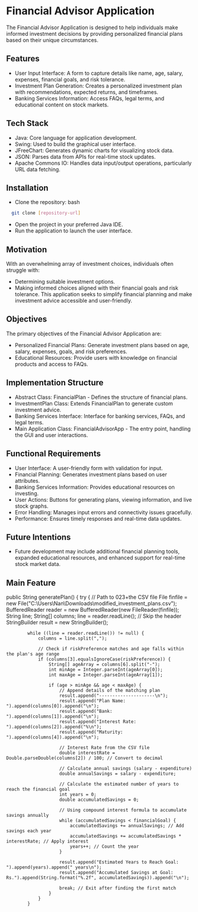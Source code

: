 
# Financial Advisor Application 

The Financial Advisor Application is designed to help individuals make informed investment decisions by providing personalized financial plans based on their unique circumstances. 



## Features

- User Input Interface: A form to capture details like name, age, salary, expenses, financial goals, and risk tolerance.
- Investment Plan Generation: Creates a personalized investment plan with recommendations, expected returns, and timeframes.
- Banking Services Information: Access FAQs, legal terms, and educational content on stock markets.



## Tech Stack

- Java: Core language for application development.
- Swing: Used to build the graphical user interface.
- JFreeChart: Generates dynamic charts for visualizing stock data.
- JSON: Parses data from APIs for real-time stock updates.
- Apache Commons IO: Handles data input/output operations, particularly URL data fetching.


## Installation

- Clone the repository:
bash

```bash
  git clone [repository-url]

```
- Open the project in your preferred Java IDE.
- Run the application to launch the user interface.
## Motivation

With an overwhelming array of investment choices, individuals often struggle with:

- Determining suitable investment options.
- Making informed choices aligned with their financial goals and risk tolerance.
This application seeks to simplify financial planning and make investment advice accessible and user-friendly.
## Objectives

The primary objectives of the Financial Advisor Application are:

- Personalized Financial Plans: Generate investment plans based on age, salary, expenses, goals, and risk preferences.
- Educational Resources: Provide users with knowledge on financial products and access to FAQs.
## Implementation Structure

- Abstract Class: FinancialPlan - Defines the structure of financial plans.
- InvestmentPlan Class: Extends FinancialPlan to generate custom investment advice.
- Banking Services Interface: Interface for banking services, FAQs, and legal terms.
- Main Application Class: FinancialAdvisorApp - The entry point, handling the GUI and user interactions.
## Functional Requirements

- User Interface: A user-friendly form with validation for input.
- Financial Planning: Generates investment plans based on user attributes.
- Banking Services Information: Provides educational resources on investing.
- User Actions: Buttons for generating plans, viewing information, and live stock graphs.
- Error Handling: Manages input errors and connectivity issues gracefully.
- Performance: Ensures timely responses and real-time data updates. 
## Future Intentions

- Future development may include additional financial planning tools, expanded educational resources, and enhanced support for real-time stock market data.
## Main Feature

 public String generatePlan() {
        try {
            // Path to 023+the CSV file
            File finfile = new File("C:\\Users\\Nan\\Downloads\\modified_investment_plans.csv");
            BufferedReader reader = new BufferedReader(new FileReader(finfile));
            String line;
            String[] columns;
            line = reader.readLine(); // Skip the header
            StringBuilder result = new StringBuilder();
    
            while ((line = reader.readLine()) != null) {
                columns = line.split(",");
                
                // Check if riskPreference matches and age falls within the plan's age range
                if (columns[3].equalsIgnoreCase(riskPreference)) {
                    String[] ageArray = columns[6].split("-");
                    int minAge = Integer.parseInt(ageArray[0]);
                    int maxAge = Integer.parseInt(ageArray[1]);
                    
                    if (age > minAge && age < maxAge) {
                        // Append details of the matching plan
                        result.append("---------------------\n");
                        result.append("Plan Name: ").append(columns[0]).append("\n");
                        result.append("Bank: ").append(columns[1]).append("\n");
                        result.append("Interest Rate: ").append(columns[2]).append("%\n");
                        result.append("Maturity: ").append(columns[4]).append("\n");

                        // Interest Rate from the CSV file
                        double interestRate = Double.parseDouble(columns[2]) / 100; // Convert to decimal

                        // Calculate annual savings (salary - expenditure)
                        double annualSavings = salary - expenditure;

                        // Calculate the estimated number of years to reach the financial goal
                        int years = 0;
                        double accumulatedSavings = 0;

                        // Using compound interest formula to accumulate savings annually
                        while (accumulatedSavings < financialGoal) {
                            accumulatedSavings += annualSavings; // Add savings each year
                            accumulatedSavings += accumulatedSavings * interestRate; // Apply interest
                            years++; // Count the year
                        }

                        result.append("Estimated Years to Reach Goal: ").append(years).append(" years\n");
                        result.append("Accumulated Savings at Goal: Rs.").append(String.format("%.2f", accumulatedSavings)).append("\n");

                        break; // Exit after finding the first match
                    }
                }
            }